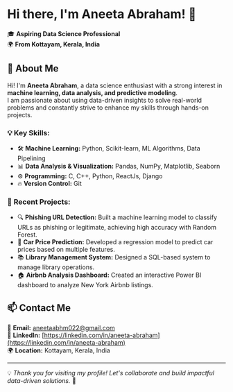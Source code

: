 # Hi there, I'm Aneeta Abraham! 👋

🎓 **Aspiring Data Science Professional**  
🌍 **From Kottayam, Kerala, India**  

## 🚀 About Me

Hi! I'm **Aneeta Abraham**, a data science enthusiast with a strong interest in **machine learning, data analysis, and predictive modeling**.  
I am passionate about using data-driven insights to solve real-world problems and constantly strive to enhance my skills through hands-on projects.

### 💡 **Key Skills:**
- 🛠️ **Machine Learning:** Python, Scikit-learn, ML Algorithms, Data Pipelining
- 📊 **Data Analysis & Visualization:** Pandas, NumPy, Matplotlib, Seaborn  
- ⚙️ **Programming:** C, C++, Python, ReactJs, Django
- 🔥 **Version Control:** Git 

### 🌟 **Recent Projects:**
- 🔍 **Phishing URL Detection:** Built a machine learning model to classify URLs as phishing or legitimate, achieving high accuracy with Random Forest.  
- 🚗 **Car Price Prediction:** Developed a regression model to predict car prices based on multiple features.  
- 📚 **Library Management System:** Designed a SQL-based system to manage library operations.  
- 🏠 **Airbnb Analysis Dashboard:** Created an interactive Power BI dashboard to analyze New York Airbnb listings.  

## 📫 Contact Me
📧 **Email:** [aneetaabhm022@gmail.com](mailto:aneetaabhm022@gmail.com)  
🔗 **LinkedIn:** [https://linkedin.com/in/aneeta-abraham](https://linkedin.com/in/aneeta-abraham)  
🌍 **Location:** Kottayam, Kerala, India  

---

💡 *Thank you for visiting my profile! Let's collaborate and build impactful data-driven solutions.* 🚀
